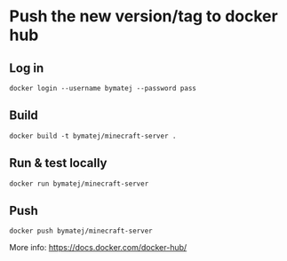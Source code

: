 # Push the new version/tag to docker hub

## Log in
```
docker login --username bymatej --password pass
```

## Build
```
docker build -t bymatej/minecraft-server .
```

## Run & test locally
```
docker run bymatej/minecraft-server
```

## Push
```
docker push bymatej/minecraft-server
```

More info: https://docs.docker.com/docker-hub/ 
